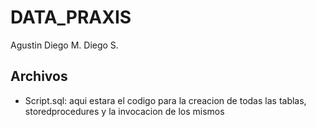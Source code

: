 DATA_PRAXIS
===========

Agustin
Diego M.
Diego S.


Archivos
--------

* Script.sql: aqui estara el codigo para la creacion de todas las tablas, storedprocedures y la invocacion de los mismos
